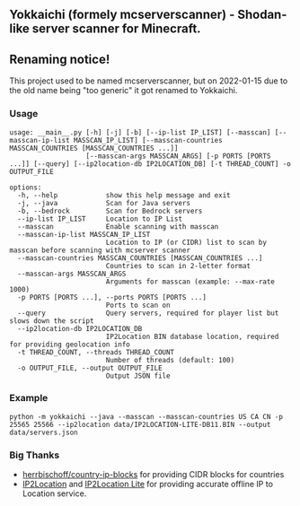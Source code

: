 ## Yokkaichi (formely mcserverscanner) - Shodan-like server scanner for Minecraft.
## Renaming notice!
This project used to be named mcserverscanner, but on 2022-01-15 due to the old name being "too generic" it got renamed to Yokkaichi.
### Usage
```
usage: __main__.py [-h] [-j] [-b] [--ip-list IP_LIST] [--masscan] [--masscan-ip-list MASSCAN_IP_LIST] [--masscan-countries MASSCAN_COUNTRIES [MASSCAN_COUNTRIES ...]]
                   [--masscan-args MASSCAN_ARGS] [-p PORTS [PORTS ...]] [--query] [--ip2location-db IP2LOCATION_DB] [-t THREAD_COUNT] -o OUTPUT_FILE

options:
  -h, --help            show this help message and exit
  -j, --java            Scan for Java servers
  -b, --bedrock         Scan for Bedrock servers
  --ip-list IP_LIST     Location to IP List
  --masscan             Enable scanning with masscan
  --masscan-ip-list MASSCAN_IP_LIST
                        Location to IP (or CIDR) list to scan by masscan before scanning with mcserver scanner
  --masscan-countries MASSCAN_COUNTRIES [MASSCAN_COUNTRIES ...]
                        Countries to scan in 2-letter format
  --masscan-args MASSCAN_ARGS
                        Arguments for masscan (example: --max-rate 1000)
  -p PORTS [PORTS ...], --ports PORTS [PORTS ...]
                        Ports to scan on
  --query               Query servers, required for player list but slows down the script
  --ip2location-db IP2LOCATION_DB
                        IP2Location BIN database location, required for providing geolocation info
  -t THREAD_COUNT, --threads THREAD_COUNT
                        Number of threads (default: 100)
  -o OUTPUT_FILE, --output OUTPUT_FILE
                        Output JSON file
```
### Example
`python -m yokkaichi --java --masscan --masscan-countries US CA CN -p 25565 25566 --ip2location data/IP2LOCATION-LITE-DB11.BIN --output data/servers.json`

### Big Thanks
- [herrbischoff/country-ip-blocks](https://github.com/herrbischoff/country-ip-blocks) for providing CIDR blocks for countries
- [IP2Location](https://www.ip2location.com/) and [IP2Location Lite](https://lite.ip2location.com/) for providing accurate offline IP to Location service.